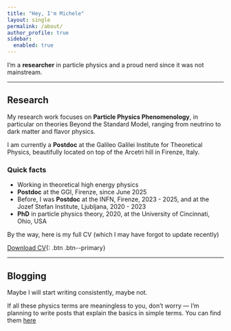 ```yaml
---
title: "Hey, I'm Michele"
layout: single
permalink: /about/
author_profile: true
sidebar:
  enabled: true
---
```


I’m a **researcher** in particle physics and a proud nerd since it was not mainstream.

---

## Research
 
My research work focuses on **Particle Physics Phenomenology**, in particular on theories Beyond the Standard Model, ranging from neutrino to dark matter and flavor physics. 

I am currently a **Postdoc** at the Galileo Galilei Institute for Theoretical Physics, beautifully located on top of the Arcetri hill in Firenze, Italy.

### Quick facts

- Working in theoretical high energy physics
- **Postdoc** at the GGI, Firenze, since June 2025
- Before, I was **Postdoc** at the INFN, Firenze, 2023 - 2025, and at the Jozef Stefan Institute, Ljubljana, 2020 - 2023
- **PhD** in particle physics theory, 2020, at the University of Cincinnati, Ohio, USA

By the way, here is my full CV (which I may have forgot to update recently)

[Download CV](/404.html){: .btn .btn--primary} 

<!-- (/assets/files/CV.pdf) -->

---

## Blogging

Maybe I will start writing consistently, maybe not.

If all these physics terms are meaningless to you, don’t worry — I’m planning to write posts that explain the basics in simple terms. You can find them [here](/404.html) 



